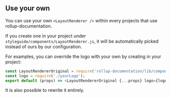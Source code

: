 ## Use your own

You can use your own `<LayoutRenderer />` within every projects that use rollup-documentation.

If you create one in your project under `styleguide/components/LayoutRenderer.js`, it will be automatically picked instead of ours by our configuration.

For examples, you can override the logo with your own by creating in your project:

```js static
const LayoutRendererOriginal = require('rollup-documentation/lib/components/LayoutRenderer');
const logo = require('./yourLogo');
export default (props) => <LayoutRendererOriginal {...props} logo={logo} />
```

It is also possible to rewrite it entirely.
